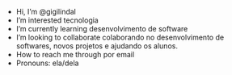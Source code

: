 -  Hi, I’m @gigilindal
-  I’m interested tecnologia
-  I’m currently learning desenvolvimento de software
 - I’m looking to collaborate colaborando no desenvolvimento de softwares, novos projetos e ajudando os alunos.
- How to reach me through por email
-  Pronouns: ela/dela
   
<!---
gigilindal/gigilindal is a ✨ special ✨ repository because its `README.md` (this file) appears on your GitHub profile.
You can click the Preview link to take a look at your changes.
--->
